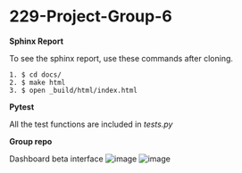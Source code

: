 # 229-Project-Group-6
**Sphinx Report**

To see the sphinx report, use these commands after cloning.
```
1. $ cd docs/
2. $ make html
3. $ open _build/html/index.html
```



**Pytest**

All the test functions are included in _tests.py_



**Group repo** 

Dashboard beta interface
![image](https://user-images.githubusercontent.com/50532010/119720297-a915b300-be1e-11eb-9565-34d9e78ea46d.png)
![image](https://user-images.githubusercontent.com/50532010/119720311-ad41d080-be1e-11eb-8ddc-840aaefd4467.png)



